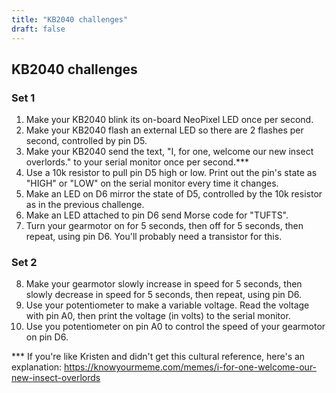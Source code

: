 ```yaml
---
title: "KB2040 challenges"
draft: false
---
```


## KB2040 challenges

### Set 1

1. Make your KB2040 blink its on-board NeoPixel LED once per second.
2. Make your KB2040 flash an external LED so there are 2 flashes per second, controlled by pin D5.
3. Make your KB2040 send the text, "I, for one, welcome our new insect overlords." to your serial monitor once per second.***
4. Use a 10k resistor to pull pin D5 high or low. Print out the pin's state as "HIGH" or "LOW" on the serial monitor every time it changes.
5. Make an LED on D6 mirror the state of D5, controlled by the 10k resistor as in the previous challenge.
6. Make an LED attached to pin D6 send Morse code for "TUFTS".
7. Turn your gearmotor on for 5 seconds, then off for 5 seconds, then repeat, using pin D6. You'll probably need a transistor for this.

### Set 2

8. Make your gearmotor slowly increase in speed for 5 seconds, then slowly decrease in speed for 5 seconds, then repeat, using pin D6.
9. Use your potentiometer to make a variable voltage. Read the voltage with pin A0, then print the voltage (in volts) to the serial monitor.
10. Use you potentiometer on pin A0 to control the speed of your gearmotor on pin D6.


*** If you're like Kristen and didn't get this cultural reference, here's an explanation: https://knowyourmeme.com/memes/i-for-one-welcome-our-new-insect-overlords
